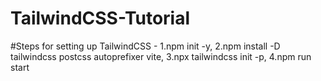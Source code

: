 # TailwindCSS-Tutorial
#Steps for setting up TailwindCSS -
1.npm init -y,
2.npm install -D tailwindcss postcss autoprefixer vite,
3.npx tailwindcss init -p,
4.npm run start
